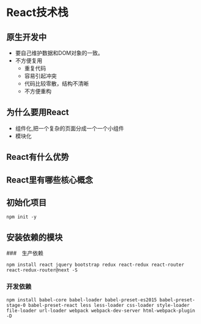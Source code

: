 # React技术栈
## 原生开发中
- 要自己维护数据和DOM对象的一致。
- 不方便复用
  - 重复代码
  - 容易引起冲突
  - 代码比较零散，结构不清晰
  - 不方便重构

## 为什么要用React
- 组件化,把一个复杂的页面分成一个一个小组件
- 模块化

## React有什么优势

## React里有哪些核心概念

## 初始化项目
```
npm init -y
```

## 安装依赖的模块
###　生产依赖
```
npm install react jquery bootstrap redux react-redux react-router react-redux-router@next -S
```
### 开发依赖
```
npm install babel-core babel-loader babel-preset-es2015 babel-preset-stage-0 babel-preset-react less less-loader css-loader style-loader file-loader url-loader webpack webpack-dev-server html-webpack-plugin -D
```
　
